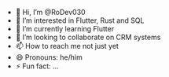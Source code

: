 - 👋 Hi, I’m @RoDev030
- 👀 I’m interested in Flutter, Rust and SQL
- 🌱 I’m currently learning Flutter
- 💞️ I’m looking to collaborate on CRM systems
- 📫 How to reach me not just yet
- 😄 Pronouns: he/him
- ⚡ Fun fact: ...

<!---
RoDev030/RoDev030 is a ✨ special ✨ repository because its `README.md` (this file) appears on your GitHub profile.
You can click the Preview link to take a look at your changes.
--->
